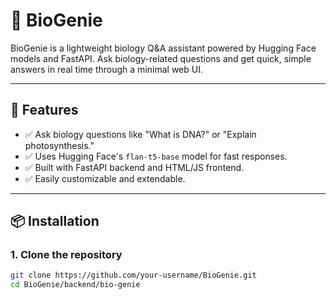 # 🧬 BioGenie

BioGenie is a lightweight biology Q&A assistant powered by Hugging Face models and FastAPI. Ask biology-related questions and get quick, simple answers in real time through a minimal web UI.

---

## 🚀 Features

- ✅ Ask biology questions like "What is DNA?" or "Explain photosynthesis."
- ✅ Uses Hugging Face's `flan-t5-base` model for fast responses.
- ✅ Built with FastAPI backend and HTML/JS frontend.
- ✅ Easily customizable and extendable.

---

## 📦 Installation

### 1. Clone the repository

```bash
git clone https://github.com/your-username/BioGenie.git
cd BioGenie/backend/bio-genie
